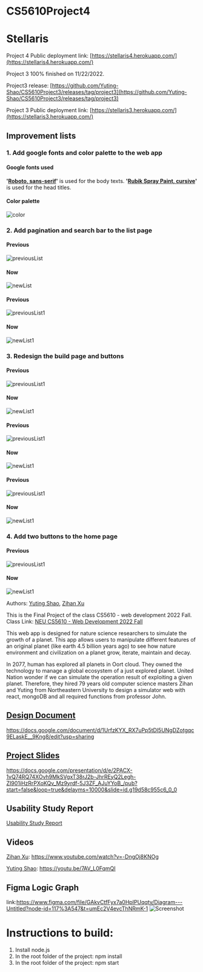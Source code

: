 # CS5610Project4
# Stellaris
Project 4 Public deployment link: [https://stellaris4.herokuapp.com/](https://stellaris4.herokuapp.com/)

Project 3 100% finished on 11/22/2022.

Project3 release: [https://github.com/Yuting-Shao/CS5610Project3/releases/tag/project3](https://github.com/Yuting-Shao/CS5610Project3/releases/tag/project3)

Project 3 Public deployment link: [https://stellaris3.herokuapp.com/](https://stellaris3.herokuapp.com/)

## Improvement lists
### 1. Add google fonts and color palette to the web app
#### Google fonts used
**'[Roboto, sans-serif](https://fonts.google.com/specimen/Roboto)'** is used for the body texts. **'[Rubik Spray Paint, cursive](https://fonts.google.com/specimen/Rubik+Spray+Paint)'** is used for the head titles.

#### Color palette
![color](./screenshots/color.png)
### 2. Add pagination and search bar to the list page
#### Previous
![previousList](./screenshots/3-2.2.png)
#### Now
![newList](./screenshots/4-2.2.png)
#### Previous
![previousList1](./screenshots/3-2.3.png)
#### Now
![newList1](./screenshots/4-2.3.png)
### 3. Redesign the build page and buttons
#### Previous
![previousList1](./screenshots/3-1.1.png)
#### Now
![newList1](./screenshots/4-1.1.png)
#### Previous
![previousList1](./screenshots/3-1.2.png)
#### Now
![newList1](./screenshots/4-1.2.png)
#### Previous
![previousList1](./screenshots/3-1.3.png)
#### Now
![newList1](./screenshots/4-1.3.png)
### 4. Add two buttons to the home page
#### Previous
![previousList1](./screenshots/3-1.png)
#### Now
![newList1](./screenshots/4-1.png)




Authors: [Yuting Shao](https://Yuting-Shao.github.io), [Zihan Xu](https://personal-web.hro1.repl.co/)
​

This is the Final Project of the class CS5610 - web development 2022 Fall.
Class Link: [NEU CS5610 - Web Development 2022 Fall](https://johnguerra.co/classes/webDevelopment_fall_2022/)
​

This web app is designed for nature science researchers to simulate the growth of a planet. This app allows users to manipulate different features of an original planet (like earth 4.5 billion years ago) to see how nature environment and civilization on a planet grow, iterate, maintain and decay.

In 2077, human has explored all planets in Oort cloud. They owned the technology to manage a global ecosystem of a just explored planet. 
  United Nation wonder if we can simulate the operation result of exploiting a given planet.
  Therefore, they hired 79 years old computer science masters Zihan and Yuting from Northeastern University to design a simulator web with react, mongoDB and all required functions from professor John.


## [Design Document](./designDocument.pdf)
https://docs.google.com/document/d/1UrfzKYX_RX7uPp5tDl5UNgDZotgqc9ELaskE__9Kng8/edit?usp=sharing

## [Project Slides](https://docs.google.com/presentation/d/e/2PACX-1vQ74RQ74XOvh9MkSVgxT38rJ2b-JhrREyQ2Legh-ZI901iHzRrPXoKQv_Mz9yrdf-5J3ZF_AJuYYoB_/pub?start=false&loop=true&delayms=10000&slide=id.g19d58c955c6_0_0)
https://docs.google.com/presentation/d/e/2PACX-1vQ74RQ74XOvh9MkSVgxT38rJ2b-JhrREyQ2Legh-ZI901iHzRrPXoKQv_Mz9yrdf-5J3ZF_AJuYYoB_/pub?start=false&loop=true&delayms=10000&slide=id.g19d58c955c6_0_0

## Usability Study Report
[Usability Study Report](./screenshots/UsabilityStudyReport.pdf)


## Videos
[Zihan Xu](https://www.youtube.com/watch?v=-DngOj8KNOg): https://www.youtube.com/watch?v=-DngOj8KNOg

[Yuting Shao](https://youtu.be/7AV_L0FqmQI): https://youtu.be/7AV_L0FqmQI

## Figma Logic Graph
link:https://www.figma.com/file/GAkvCtfFyx7a0HpIPUqqtv/Diagram---Untitled?node-id=117%3A547&t=umEc2V4evcThNRmK-1
![Screenshot](https://s2.loli.net/2022/11/16/Pq5hsRdOulBpEDJ.png)

# Instructions to build:
1. Install node.js
2. In the root folder of the project: npm install
3. In the root folder of the project: npm start
